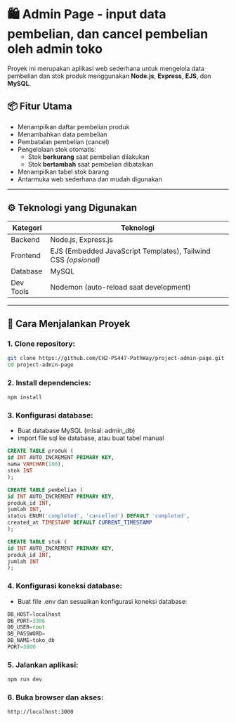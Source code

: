 # 🛍️ Admin Page - input data pembelian, dan cancel pembelian oleh admin toko

Proyek ini merupakan aplikasi web sederhana untuk mengelola data pembelian dan stok produk menggunakan **Node.js**, **Express**, **EJS**, dan **MySQL**.

## 📦 Fitur Utama

- Menampilkan daftar pembelian produk
- Menambahkan data pembelian
- Pembatalan pembelian (cancel)
- Pengelolaan stok otomatis:
  - Stok **berkurang** saat pembelian dilakukan
  - Stok **bertambah** saat pembelian dibatalkan
- Menampilkan tabel stok barang
- Antarmuka web sederhana dan mudah digunakan

---

## ⚙️ Teknologi yang Digunakan

| Kategori  | Teknologi                                                      |
| --------- | -------------------------------------------------------------- |
| Backend   | Node.js, Express.js                                            |
| Frontend  | EJS (Embedded JavaScript Templates), Tailwind CSS _(opsional)_ |
| Database  | MySQL                                                          |
| Dev Tools | Nodemon (auto-reload saat development)                         |

---

## 🔧 Cara Menjalankan Proyek

### 1. Clone repository:

```bash
git clone https://github.com/CH2-PS447-PathWay/project-admin-page.git
cd project-admin-page
```

### 2. Install dependencies:

```bash
npm install
```

### 3. Konfigurasi database:

- Buat database MySQL (misal: admin_db)
- import file sql ke database, atau buat tabel manual

```sql
CREATE TABLE produk (
id INT AUTO_INCREMENT PRIMARY KEY,
nama VARCHAR(100),
stok INT
);

CREATE TABLE pembelian (
id INT AUTO_INCREMENT PRIMARY KEY,
produk_id INT,
jumlah INT,
status ENUM('completed', 'cancelled') DEFAULT 'completed',
created_at TIMESTAMP DEFAULT CURRENT_TIMESTAMP
);

CREATE TABLE stok (
id INT AUTO_INCREMENT PRIMARY KEY,
produk_id INT,
jumlah INT
);
```

### 4. Konfigurasi koneksi database:

- Buat file .env dan sesuaikan konfigurasi koneksi database:

```javascript
DB_HOST=localhost
DB_PORT=3306
DB_USER=root
DB_PASSWORD=
DB_NAME=toko_db
PORT=3000
```

### 5. Jalankan aplikasi:

```bash
npm run dev
```

### 6. Buka browser dan akses:

```
http://localhost:3000
```
